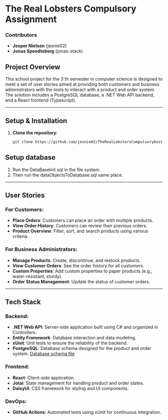 # The Real Lobsters Compulsory Assignment

### Contributors
- **Jesper Nielsen** (jesnie02)
- **Jonas Speedtsberg** (jonas-stack)

## Project Overview

This school project for the 3´th semester in computer science is designed to meet a set of user stories aimed at providing both customers and business administrators with the tools to interact with a product and order system. The solution includes a PostgreSQL database, a .NET Web API backend, and a React frontend (Typescript).

---

## Setup & Installation

1. **Clone the repository**:  
   ```bash
   git clone https://github.com/jesnie02/TheRealLobstersCompulsoryAssignment.git

## Setup database

1. Run the DataBaseInit.sql in the file system.
2. Then run the dataObjectsToDatabase.sql same place.

---

## User Stories

### For Customers:
- **Place Orders**: Customers can place an order with multiple products.
- **View Order History**: Customers can review their previous orders.
- **Product Overview**: Filter, sort, and search products using various criteria.

### For Business Administrators:
- **Manage Products**: Create, discontinue, and restock products.
- **View Customer Orders**: See the order history for all customers.
- **Custom Properties**: Add custom properties to paper products (e.g., water-resistant, sturdy).
- **Order Status Management**: Update the status of customer orders.

---

## Tech Stack

### Backend:
- **.NET Web API**: Server-side application built using C# and organized in Controllers.
- **Entity Framework**: Database interaction and data modeling.
- **xUnit**: Unit tests to ensure the reliability of the backend.
- **PostgreSQL**: Database schema designed for the product and order system. [Database schema file](https://gist.github.com/uldahlalex/47d380cd93d7ba62f4ccca43cb0b787a)

### Frontend:
- **React**: Client-side application.
- **Jotai**: State management for handling product and order states.
- **DaisyUI**: CSS framework for styling and UI components.

### DevOps:
- **GitHub Actions**: Automated tests using xUnit for continuous integration.





